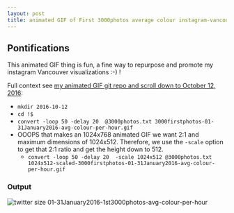 ```yaml
---
layout: post
title: animated GIF of First 3000photos average colour instagram-vancouver 1-31January2016
---
```

## Pontifications

This animated GIF thing is fun, a fine way to repurpose and promote my instagram Vancouver visualizations :-) !

Full context see [my animated GIF git repo and scroll down to October 12, 2016](https://github.com/rtanglao/rt-animated-gifs):

* ```mkdir 2016-10-12```
* ```cd !$```
* ```convert -loop 50 -delay 20  @3000photos.txt 3000firstphotos-01-31January2016-avg-colour-per-hour.gif```
* OOOPS that makes an 1024x768 animated GIF we want 2:1 and maximum dimensions of 1024x512. Therefore, we use the ```-scale``` option to get that 2:1 ratio and get the height down to 512.
    * ```convert -loop 50 -delay 20  -scale 1024x512 @3000photos.txt 1024x512-scaled-3000firstphotos-01-31January2016-avg-colour-per-hour.gif```

### Output

![twitter size 01-31January2016-1st3000photos-avg-colour-per-hour](https://c2.staticflickr.com/8/7771/29661313004_98ffe1a6df_o_d.gif "twitter size 01-31January2016-1st3000photos-avg-colour-per-hour")